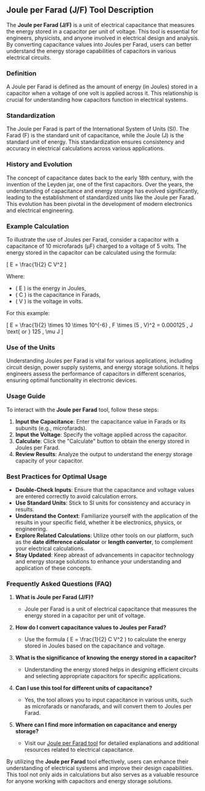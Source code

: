 ## Joule per Farad (J/F) Tool Description

The **Joule per Farad (J/F)** is a unit of electrical capacitance that measures the energy stored in a capacitor per unit of voltage. This tool is essential for engineers, physicists, and anyone involved in electrical design and analysis. By converting capacitance values into Joules per Farad, users can better understand the energy storage capabilities of capacitors in various electrical circuits.

### Definition

A Joule per Farad is defined as the amount of energy (in Joules) stored in a capacitor when a voltage of one volt is applied across it. This relationship is crucial for understanding how capacitors function in electrical systems.

### Standardization

The Joule per Farad is part of the International System of Units (SI). The Farad (F) is the standard unit of capacitance, while the Joule (J) is the standard unit of energy. This standardization ensures consistency and accuracy in electrical calculations across various applications.

### History and Evolution

The concept of capacitance dates back to the early 18th century, with the invention of the Leyden jar, one of the first capacitors. Over the years, the understanding of capacitance and energy storage has evolved significantly, leading to the establishment of standardized units like the Joule per Farad. This evolution has been pivotal in the development of modern electronics and electrical engineering.

### Example Calculation

To illustrate the use of Joules per Farad, consider a capacitor with a capacitance of 10 microfarads (µF) charged to a voltage of 5 volts. The energy stored in the capacitor can be calculated using the formula:

\[ 
E = \frac{1}{2} C V^2 
\]

Where:
- \( E \) is the energy in Joules,
- \( C \) is the capacitance in Farads,
- \( V \) is the voltage in volts.

For this example:

\[ 
E = \frac{1}{2} \times 10 \times 10^{-6} \, F \times (5 \, V)^2 = 0.000125 \, J \text{ or } 125 \, \mu J 
\]

### Use of the Units

Understanding Joules per Farad is vital for various applications, including circuit design, power supply systems, and energy storage solutions. It helps engineers assess the performance of capacitors in different scenarios, ensuring optimal functionality in electronic devices.

### Usage Guide

To interact with the **Joule per Farad** tool, follow these steps:

1. **Input the Capacitance**: Enter the capacitance value in Farads or its subunits (e.g., microfarads).
2. **Input the Voltage**: Specify the voltage applied across the capacitor.
3. **Calculate**: Click the "Calculate" button to obtain the energy stored in Joules per Farad.
4. **Review Results**: Analyze the output to understand the energy storage capacity of your capacitor.

### Best Practices for Optimal Usage

- **Double-Check Inputs**: Ensure that the capacitance and voltage values are entered correctly to avoid calculation errors.
- **Use Standard Units**: Stick to SI units for consistency and accuracy in results.
- **Understand the Context**: Familiarize yourself with the application of the results in your specific field, whether it be electronics, physics, or engineering.
- **Explore Related Calculations**: Utilize other tools on our platform, such as the **date difference calculator** or **length converter**, to complement your electrical calculations.
- **Stay Updated**: Keep abreast of advancements in capacitor technology and energy storage solutions to enhance your understanding and application of these concepts.

### Frequently Asked Questions (FAQ)

1. **What is Joule per Farad (J/F)?**
   - Joule per Farad is a unit of electrical capacitance that measures the energy stored in a capacitor per unit of voltage.

2. **How do I convert capacitance values to Joules per Farad?**
   - Use the formula \( E = \frac{1}{2} C V^2 \) to calculate the energy stored in Joules based on the capacitance and voltage.

3. **What is the significance of knowing the energy stored in a capacitor?**
   - Understanding the energy stored helps in designing efficient circuits and selecting appropriate capacitors for specific applications.

4. **Can I use this tool for different units of capacitance?**
   - Yes, the tool allows you to input capacitance in various units, such as microfarads or nanofarads, and will convert them to Joules per Farad.

5. **Where can I find more information on capacitance and energy storage?**
   - Visit our [Joule per Farad tool](https://www.inayam.co/unit-converter/electrical_capacitance) for detailed explanations and additional resources related to electrical capacitance.

By utilizing the **Joule per Farad** tool effectively, users can enhance their understanding of electrical systems and improve their design capabilities. This tool not only aids in calculations but also serves as a valuable resource for anyone working with capacitors and energy storage solutions.